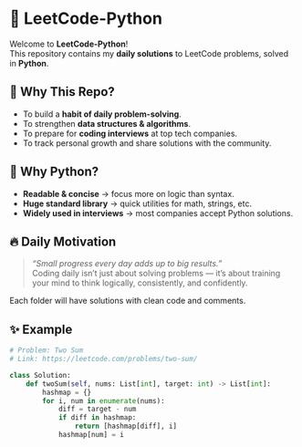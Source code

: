 # 🐍 LeetCode-Python

Welcome to **LeetCode-Python**!  
This repository contains my **daily solutions** to LeetCode problems, solved in **Python**.  

## 📌 Why This Repo?
- To build a **habit of daily problem-solving**.  
- To strengthen **data structures & algorithms**.  
- To prepare for **coding interviews** at top tech companies.  
- To track personal growth and share solutions with the community.  

## 🚀 Why Python?
- **Readable & concise** → focus more on logic than syntax.  
- **Huge standard library** → quick utilities for math, strings, etc.  
- **Widely used in interviews** → most companies accept Python solutions.  

## 🔥 Daily Motivation
> *“Small progress every day adds up to big results.”*  
Coding daily isn’t just about solving problems — it’s about training your mind to think logically, consistently, and confidently.  

Each folder will have solutions with clean code and comments.  

## ✨ Example
```python
# Problem: Two Sum
# Link: https://leetcode.com/problems/two-sum/

class Solution:
    def twoSum(self, nums: List[int], target: int) -> List[int]:
        hashmap = {}
        for i, num in enumerate(nums):
            diff = target - num
            if diff in hashmap:
                return [hashmap[diff], i]
            hashmap[num] = i
